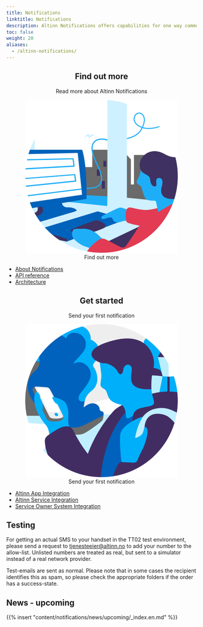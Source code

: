 ```yaml
---
title: Notifications
linktitle: Notifications
description: Altinn Notifications offers capabilities for one way communication with citizens and businesses operating in Norway.
toc: false
weight: 20
aliases:
  - /altinn-notifications/
---
```


 <div class="row adocs-featuredBlocks">
    <div class="col-12 col-lg-6 mb-5">
        <div style="text-align: center;">
            <h2 class="a-h3">Find out more</h2>
            <p class="a-js-truncate-2">Read more about Altinn Notifications</p>
            <div class="a-illustration-icon">
                <img src="./Notifications-1.svg">
                <div class="a-illustration-overlay">
                    <span class="sr-only">Find out more</span>
                </div>
            </div>
        </div>
        <div class="a-list-container mb-2 mx-auto mx-lg-6">
            <ul class="a-list a-list-noIcon">
             <li class="a-dotted a-clickable a-list-hasRowLink">
                    <a href="about" class="a-list-rowLink">
                        <div class="row">
                            <div class="col">
                                About Notifications
                            </div>
                        </div>
                    </a>
                </li>
                <li class="a-dotted a-clickable a-list-hasRowLink">
                    <a href="reference/api" class="a-list-rowLink">
                        <div class="row">
                            <div class="col">
                                API reference
                            </div>
                        </div>
                    </a>
                </li>
                <li class="a-dotted a-clickable a-list-hasRowLink">
                    <a href="reference/architecture" class="a-list-rowLink">
                        <div class="row">
                            <div class="col">
                                Architecture
                            </div>
                        </div>
                    </a>
                </li>
            </ul>
        </div>
    </div>
    <div class="col-12 col-lg-6 mb-5">
        <div style="text-align: center;">
            <h2 class="a-h3">Get started</h2>
            <p class="a-js-truncate-2">Send your first notification</p>
            <div class="a-illustration-icon">
                <img src="./Notifications-2.svg">
                <div class="a-illustration-overlay">
                    <span class="sr-only">Send your first notification</span>
                </div>
            </div>
        </div>
        <div class="a-list-container mb-2 mx-auto mx-lg-6">
    <ul class="a-list a-list-noIcon">
             <li class="a-dotted a-clickable a-list-hasRowLink">
                    <a href="getting-started/altinn-app" class="a-list-rowLink">
                        <div class="row">
                            <div class="col">
                                Altinn App Integration
                            </div>
                        </div>
                    </a>
                </li>
                <li class="a-dotted a-clickable a-list-hasRowLink">
                    <a href="getting-started/altinn-service" class="a-list-rowLink">
                        <div class="row">
                            <div class="col">
                                Altinn Service Integration
                            </div>
                        </div>
                    </a>
                </li>                
                <li class="a-dotted a-clickable a-list-hasRowLink">
                    <a href="getting-started/service-owner-system" class="a-list-rowLink">
                        <div class="row">
                            <div class="col">
                                Service Owner System Integration
                            </div>
                        </div>
                    </a>
                </li>
            </ul>
        </div>
    </div>
</div>

## Testing
For getting an actual SMS to your handset in the TT02 test environment, please send a request to [tjenesteeier@altinn.no](mailto:tjenesteeier@altinn.no) to add your number to the allow-list. Unlisted numbers are treated as real, but sent to a simulator instead of a real network provider.

Test-emails are sent as normal. Please note that in some cases the recipient identifies this as spam, so please check the appropriate folders if the order has a success-state.

## News - upcoming
{{% insert "content/notifications/news/upcoming/_index.en.md" %}}
